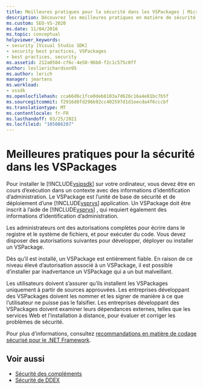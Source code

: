 ```yaml
---
title: Meilleures pratiques pour la sécurité dans les VSPackages | Microsoft Docs
description: Découvrez les meilleures pratiques en matière de sécurité dans un VSPackage, l’unité de base de sécurité et le déploiement d’une application Visual Studio.
ms.custom: SEO-VS-2020
ms.date: 11/04/2016
ms.topic: conceptual
helpviewer_keywords:
- security [Visual Studio SDK]
- security best practices, VSPackages
- best practices, security
ms.assetid: 212a0504-cf6c-4e50-96b0-f2c1c575c0ff
author: leslierichardson95
ms.author: lerich
manager: jmartens
ms.workload:
- vssdk
ms.openlocfilehash: cca66d6c1fce0deb8103a7d626c16a4e81bc7b5f
ms.sourcegitcommit: f2916d8fd296b92cc402597d1d1eecda4f6cccbf
ms.translationtype: MT
ms.contentlocale: fr-FR
ms.lasthandoff: 03/25/2021
ms.locfileid: "105086207"
---
```

# <a name="best-practices-for-security-in-vspackages"></a>Meilleures pratiques pour la sécurité dans les VSPackages
Pour installer le [!INCLUDE[vsipsdk](../../extensibility/includes/vsipsdk_md.md)] sur votre ordinateur, vous devez être en cours d’exécution dans un contexte avec des informations d’identification d’administration. Le VSPackage est l’unité de base de sécurité et de déploiement d’une [!INCLUDE[vsprvs](../../code-quality/includes/vsprvs_md.md)] application. [](../../extensibility/internals/vspackages.md) Un VSPackage doit être inscrit à l’aide de [!INCLUDE[vsprvs](../../code-quality/includes/vsprvs_md.md)] , qui requiert également des informations d’identification d’administration.

 Les administrateurs ont des autorisations complètes pour écrire dans le registre et le système de fichiers, et pour exécuter du code. Vous devez disposer des autorisations suivantes pour développer, déployer ou installer un VSPackage.

 Dès qu’il est installé, un VSPackage est entièrement fiable. En raison de ce niveau élevé d’autorisation associé à un VSPackage, il est possible d’installer par inadvertance un VSPackage qui a un but malveillant.

 Les utilisateurs doivent s’assurer qu’ils installent les VSPackages uniquement à partir de sources approuvées. Les entreprises développant des VSPackages doivent les nommer et les signer de manière à ce que l’utilisateur ne puisse pas le falsifier. Les entreprises développant des VSPackages doivent examiner leurs dépendances externes, telles que les services Web et l’installation à distance, pour évaluer et corriger les problèmes de sécurité.

 Pour plus d’informations, consultez [recommandations en matière de codage sécurisé pour le .NET Framework](/previous-versions/visualstudio/visual-studio-2008/d55zzx87(v=vs.90)).

## <a name="see-also"></a>Voir aussi
- [Sécurité des compléments](/previous-versions/1326zbk3(v=vs.140))
- [Sécurité de DDEX](/previous-versions/bb163703(v=vs.140))